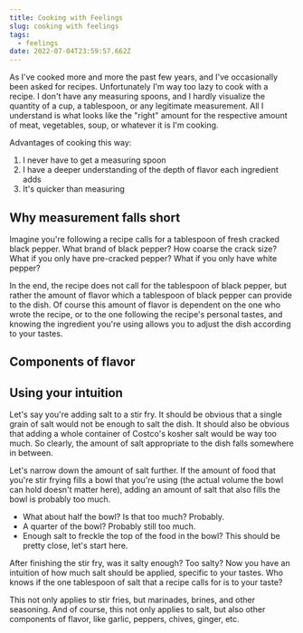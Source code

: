 ```yaml
---
title: Cooking with Feelings
slug: cooking with feelings
tags:
  - feelings
date: 2022-07-04T23:59:57.662Z
---
```

As I've cooked more and more the past few years, and I've occasionally been asked for recipes. Unfortunately I'm way too lazy to cook with a recipe. I don't have any measuring spoons, and I hardly visualize the quantity of a cup, a tablespoon, or any legitimate measurement. All I understand is what looks like the "right" amount for the respective amount of meat, vegetables, soup, or whatever it is I'm cooking.

Advantages of cooking this way:

1. I never have to get a measuring spoon
2. I have a deeper understanding of the depth of flavor each ingredient adds
3. It's quicker than measuring

## Why measurement falls short

Imagine you're following a recipe calls for a tablespoon of fresh cracked black pepper. What brand of black pepper? How coarse the crack size? What if you only have pre-cracked pepper? What if you only have white pepper?

In the end, the recipe does not call for the tablespoon of black pepper, but rather the amount of flavor which a tablespoon of black pepper can provide to the dish. Of course this amount of flavor is dependent on the one who wrote the recipe, or to the one following the recipe's personal tastes, and knowing the ingredient you're using allows you to adjust the dish according to your tastes.

## Components of flavor



## Using your intuition

Let's say you're adding salt to a stir fry. It should be obvious that a single grain of salt would not be enough to salt the dish. It should also be obvious that adding a whole container of Costco's kosher salt would be way too much. So clearly, the amount of salt appropriate to the dish falls somewhere in between.

Let's narrow down the amount of salt further. If the amount of food that you're stir frying fills a bowl that you're using (the actual volume the bowl can hold doesn't matter here), adding an amount of salt that also fills the bowl is probably too much.

* What about half the bowl? Is that too much? Probably.
* A quarter of the bowl? Probably still too much.
* Enough salt to freckle the top of the food in the bowl? This should be pretty close, let's start here.

After finishing the stir fry, was it salty enough? Too salty? Now you have an intuition of how much salt should be applied, specific to your tastes. Who knows if the one tablespoon of salt that a recipe calls for is to your taste?

This not only applies to stir fries, but marinades, brines, and other seasoning. And of course, this not only applies to salt, but also other components of flavor, like garlic, peppers, chives, ginger, etc.